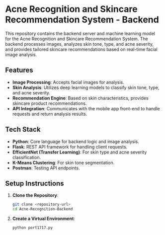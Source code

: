 # Acne Recognition and Skincare Recommendation System - Backend

This repository contains the backend server and machine learning model for the Acne Recognition and Skincare Recommendation System. The backend processes images, analyzes skin tone, type, and acne severity, and provides tailored skincare recommendations based on real-time facial image analysis.

## Features
- **Image Processing**: Accepts facial images for analysis.
- **Skin Analysis**: Utilizes deep learning models to classify skin tone, type, and acne severity.
- **Recommendation Engine**: Based on skin characteristics, provides skincare product recommendations.
- **API Integration**: Communicates with the mobile app front-end to handle requests and return analysis results.

## Tech Stack
- **Python**: Core language for backend logic and image analysis.
- **Flask**: REST API framework for handling client requests.
- **EfficientNet (Transfer Learning)**: For skin type and acne severity classification.
- **K-Means Clustering**: For skin tone segmentation.
- **Postman**: Testing API endpoints.

## Setup Instructions
1. **Clone the Repository**:
   ```bash
   git clone <repository-url>
   cd Acne-Recognition-Backend
   
2. **Create a Virtual Environment**:
   ```bash
   python port1717.py
